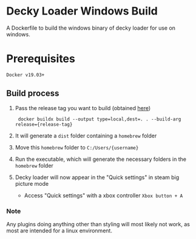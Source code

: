 # Decky Loader Windows Build
A Dockerfile to build the windows binary of decky loader for use on windows.

# Prerequisites

    Docker v19.03+


## Build process

1. Pass the release tag you want to build (obtained [here](https://github.com/SteamDeckHomebrew/decky-loader/tags))


        docker buildx build --output type=local,dest=. . --build-arg release={release-tag}


2. It will generate a `dist` folder containing a `homebrew` folder

3. Move this `homebrew` folder to `C:/Users/{username}`

4. Run the executable, which will generate the necessary folders in the `homebrew` folder

5. Decky loader will now appear in the "Quick settings" in steam big picture mode
    - Access "Quick settings" with a xbox controller `Xbox button + A`

### Note

Any plugins doing anything other than styling will most likely not work, as most are intended for a linux environment.

